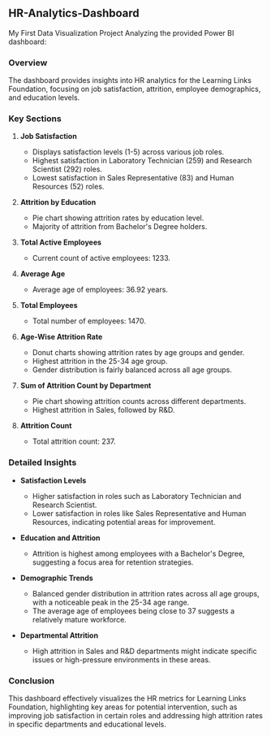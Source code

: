 ## HR-Analytics-Dashboard
My First Data Visualization Project
Analyzing the provided Power BI dashboard:

### Overview

The dashboard provides insights into HR analytics for the Learning Links Foundation, focusing on job satisfaction, attrition, employee demographics, and education levels.

### Key Sections

1. **Job Satisfaction**
   - Displays satisfaction levels (1-5) across various job roles.
   - Highest satisfaction in Laboratory Technician (259) and Research Scientist (292) roles.
   - Lowest satisfaction in Sales Representative (83) and Human Resources (52) roles.

2. **Attrition by Education**
   - Pie chart showing attrition rates by education level.
   - Majority of attrition from Bachelor's Degree holders.
   
3. **Total Active Employees**
   - Current count of active employees: 1233.

4. **Average Age**
   - Average age of employees: 36.92 years.

5. **Total Employees**
   - Total number of employees: 1470.

6. **Age-Wise Attrition Rate**
   - Donut charts showing attrition rates by age groups and gender.
   - Highest attrition in the 25-34 age group.
   - Gender distribution is fairly balanced across all age groups.

7. **Sum of Attrition Count by Department**
   - Pie chart showing attrition counts across different departments.
   - Highest attrition in Sales, followed by R&D.

8. **Attrition Count**
   - Total attrition count: 237.

### Detailed Insights

- **Satisfaction Levels**
  - Higher satisfaction in roles such as Laboratory Technician and Research Scientist.
  - Lower satisfaction in roles like Sales Representative and Human Resources, indicating potential areas for improvement.

- **Education and Attrition**
  - Attrition is highest among employees with a Bachelor's Degree, suggesting a focus area for retention strategies.

- **Demographic Trends**
  - Balanced gender distribution in attrition rates across all age groups, with a noticeable peak in the 25-34 age range.
  - The average age of employees being close to 37 suggests a relatively mature workforce.

- **Departmental Attrition**
  - High attrition in Sales and R&D departments might indicate specific issues or high-pressure environments in these areas.

### Conclusion

This dashboard effectively visualizes the HR metrics for Learning Links Foundation, highlighting key areas for potential intervention, such as improving job satisfaction in certain roles and addressing high attrition rates in specific departments and educational levels.
